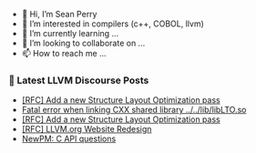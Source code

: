 - 👋 Hi, I’m Sean Perry
- 👀 I’m interested in compilers (c++, COBOL, llvm)
- 🌱 I’m currently learning ...
- 💞️ I’m looking to collaborate on ...
- 📫 How to reach me ...

<!---
s66perry/s66perry is a ✨ special ✨ repository because its `README.md` (this file) appears on your GitHub profile.
You can click the Preview link to take a look at your changes.
--->
### 📕 Latest LLVM Discourse Posts

<!-- DISCOURSE-LLVM:START -->
- [[RFC] Add a new Structure Layout Optimization pass](https://discourse.llvm.org/t/rfc-add-a-new-structure-layout-optimization-pass/80596#post_5)
- [Fatal error when linking CXX shared library ../../lib/libLTO.so](https://discourse.llvm.org/t/fatal-error-when-linking-cxx-shared-library-lib-liblto-so/80600#post_1)
- [[RFC] Add a new Structure Layout Optimization pass](https://discourse.llvm.org/t/rfc-add-a-new-structure-layout-optimization-pass/80596#post_4)
- [[RFC] LLVM.org Website Redesign](https://discourse.llvm.org/t/rfc-llvm-org-website-redesign/79117#post_7)
- [NewPM: C API questions](https://discourse.llvm.org/t/newpm-c-api-questions/80598#post_2)
<!-- DISCOURSE-LLVM:END -->
